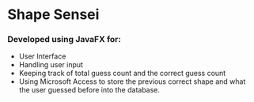 # Shape Sensei
### Developed using JavaFX for:
- User Interface
- Handling user input
- Keeping track of total guess count and the correct guess count
- Using Microsoft Access to store the previous correct shape and what the user guessed before into the database.
